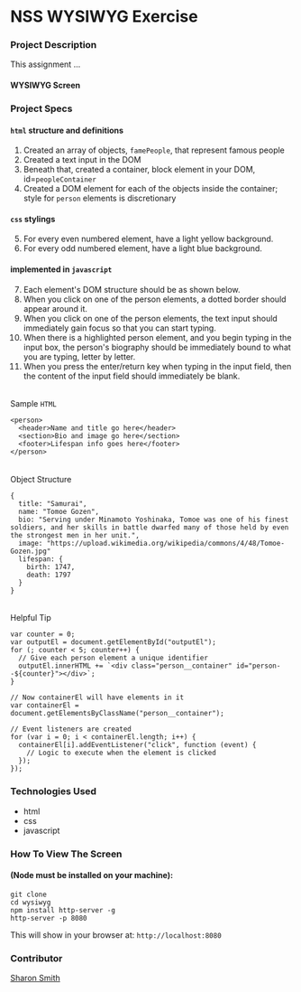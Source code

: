# NSS WYSIWYG Exercise

### Project Description 
This assignment ...

#### WYSIWYG Screen 
<!-- ![WYSIWYG Screen Grab](https:xxx.png) -->


### Project Specs
#### `html` structure and definitions
1. Created an array of objects, `famePeople`, that represent famous people
2. Created a text input in the DOM
3. Beneath that, created a container, block element in your DOM, id=`peopleContainer`
4. Created a DOM element for each of the objects inside the container; 
style for `person` elements is discretionary

#### `css` stylings
5. For every even numbered element, have a light yellow background.
6. For every odd numbered element, have a light blue background.

#### implemented in `javascript` 
7. Each element's DOM structure should be as shown below.
8. When you click on one of the person elements, a dotted border should appear around it.
9. When you click on one of the person elements, the text input should immediately gain focus so that you can start typing.
10. When there is a highlighted person element, and you begin typing in the input box, the person's biography should be immediately bound to what you are typing, letter by letter.
11. When you press the enter/return key when typing in the input field, then the content of the input field should immediately be blank.

######
Sample `HTML`
```
<person>
  <header>Name and title go here</header>
  <section>Bio and image go here</section>
  <footer>Lifespan info goes here</footer>
</person>
```

######
Object Structure
```
{
  title: "Samurai",
  name: "Tomoe Gozen",
  bio: "Serving under Minamoto Yoshinaka, Tomoe was one of his finest soldiers, and her skills in battle dwarfed many of those held by even the strongest men in her unit.",
  image: "https://upload.wikimedia.org/wikipedia/commons/4/48/Tomoe-Gozen.jpg"
  lifespan: {
    birth: 1747,
    death: 1797
  }
}
```

######
Helpful Tip
```
var counter = 0;
var outputEl = document.getElementById("outputEl");
for (; counter < 5; counter++) {
  // Give each person element a unique identifier
  outputEl.innerHTML += `<div class="person__container" id="person--${counter}"></div>`;
}

// Now containerEl will have elements in it
var containerEl = document.getElementsByClassName("person__container");

// Event listeners are created
for (var i = 0; i < containerEl.length; i++) {
  containerEl[i].addEventListener("click", function (event) {
    // Logic to execute when the element is clicked
  });
});
```

### Technologies Used
- html
- css
- javascript


### How To View The Screen 
#### (Node must be installed on your machine):
```
git clone 
cd wysiwyg
npm install http-server -g
http-server -p 8080
```

This will show in your browser at: `http://localhost:8080`


### Contributor
[Sharon Smith](https://github.com/SMITHsharon)

